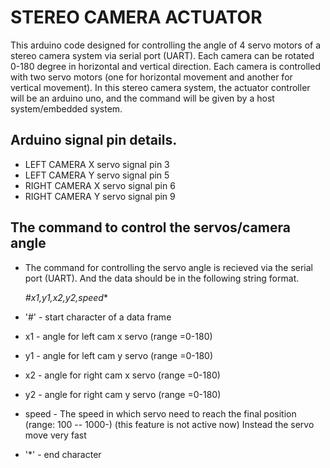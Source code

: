 # STEREO CAMERA ACTUATOR
 This arduino code designed for controlling the angle of 4 servo  motors of a stereo camera system via serial port (UART).
 Each camera can be rotated  0-180 degree in horizontal and vertical direction. Each camera is controlled with two servo motors (one for horizontal movement and another for vertical movement). In this stereo camera system, the actuator controller will be an arduino uno, and the command will be given by a host system/embedded system.  
  
## Arduino signal pin details.  
 * LEFT CAMERA X servo signal pin 3 
 * LEFT CAMERA Y servo signal pin 5
 * RIGHT CAMERA X servo signal pin 6 
 * RIGHT CAMERA Y servo signal pin 9
 
 
 ## The command to control the servos/camera angle
  * The command for controlling the servo angle is recieved via the serial port  (UART). And the data should be in the following string format.
  
       *#x1,y1,x2,y2,speed**
    
 *   '#'  - start character of a data frame
 *   x1 - angle for left cam x servo (range =0-180)
 *   y1 - angle for left cam y servo (range =0-180)
 *   x2 - angle for right cam x servo (range =0-180)
 *   y2 - angle for right cam y servo (range =0-180)
 *   speed - The speed in which servo need to reach the final position (range: 100 -- 1000-) (this feature is not active now)
            Instead the servo move very fast
 *   '*' - end character        
    

